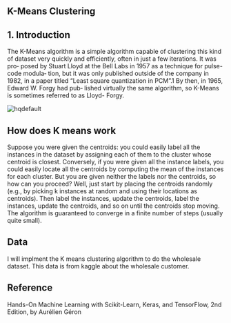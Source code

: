 ## K-Means Clustering ##

## 1. Introduction ##
The K-Means algorithm is a simple algorithm capable of clustering this kind of dataset very quickly and efficiently, often in just a few iterations. It was pro‐ posed by Stuart Lloyd at the Bell Labs in 1957 as a technique for pulse-code modula‐ tion, but it was only published outside of the company in 1982, in a paper titled “Least square quantization in PCM”.1 By then, in 1965, Edward W. Forgy had pub‐ lished virtually the same algorithm, so K-Means is sometimes referred to as Lloyd- Forgy.




![hqdefault](https://user-images.githubusercontent.com/98185045/167270575-cf34683d-3abf-4958-a792-bb8759222a1e.jpg)

## How does K means work ##


Suppose you were given the centroids: you could easily label all the instances in the dataset by assigning each of them to the cluster whose centroid is closest. Conversely, if you were given all the instance labels, you could easily locate all the centroids by computing the mean of the instances for each cluster. But you are given neither the labels nor the centroids, so how can you proceed? Well, just start by placing the centroids randomly (e.g., by picking k instances at random and using their locations as centroids). Then label the instances, update the centroids, label the instances, update the centroids, and so on until the centroids stop moving. The algorithm is guaranteed to converge in a finite number of steps (usually quite small).


## Data ##

I will implment the K means clustering algorithm to do the wholesale dataset.
This data is from kaggle about the wholesale customer.

## Reference ##

 Hands-On Machine Learning with Scikit-Learn, Keras, and TensorFlow, 2nd Edition, by Aurélien Géron
